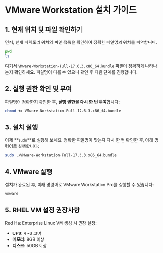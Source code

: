 # VMware Workstation 설치 가이드

## 1. 현재 위치 및 파일 확인하기
먼저, 현재 디렉토리 위치와 파일 목록을 확인하여 정확한 파일명과 위치를 파악합니다.
```bash
pwd
ls
```
여기서 `VMware-Workstation-Full-17.6.3.x86_64.bundle` 파일이 정확하게 나타나는지 확인하세요. 파일명이 다를 수 있으니 확인 후 다음 단계를 진행합니다.

## 2. 실행 권한 확인 및 부여
파일명이 정확한지 확인한 후, **실행 권한을 다시 한 번 부여**합니다:
```bash
chmod +x VMware-Workstation-Full-17.6.3.x86_64.bundle
```

## 3. 설치 실행
이제 **`sudo`**로 실행해 보세요. 정확한 파일명이 맞는지 다시 한 번 확인한 후, 아래 명령어로 실행합니다:
```bash
sudo ./VMware-Workstation-Full-17.6.3.x86_64.bundle
```

## 4. VMware 실행
설치가 완료된 후, 아래 명령어로 VMware Workstation Pro를 실행할 수 있습니다:
```bash
vmware
```

## 5. RHEL VM 설정 권장사항
Red Hat Enterprise Linux VM 생성 시 권장 설정:
* **CPU**: 4~8 코어
* **메모리**: 8GB 이상
* **디스크**: 50GB 이상
